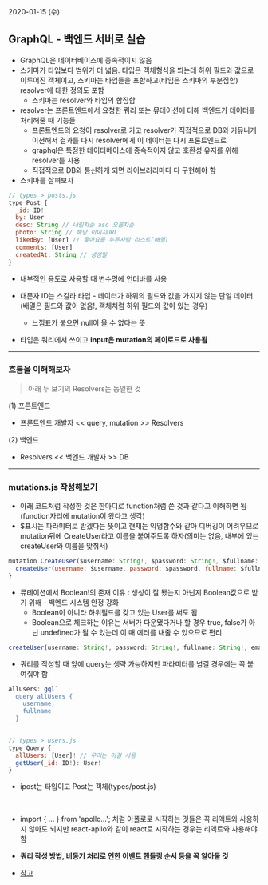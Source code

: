 2020-01-15 (수)

## GraphQL - 백엔드 서버로 실습

- GraphQL은 데이터베이스에 종속적이지 않음
- 스키마가 타입보다 범위가 더 넓음. 타입은 객체형식을 띄는데 하위 필드와 값으로 이루어진 객체이고, 스키마는 타입들을 포함하고(타입은 스키마의 부분집합) resolver에 대한 정의도 포함
  - 스키마는 resolver와 타입의 합집합
- resolver는 프론트엔드에서 요청한 쿼리 또는 뮤테이션에 대해 백엔드가 데이터를 처리해줄 때 기능들
  - 프론트엔드의 요청이 resolver로 가고 resolver가 직접적으로 DB와 커뮤니케이션해서 결과를 다시 resolver에게 이 데이터는 다시 프론트엔드로
  - graphql은 특정한 데이터베이스에 종속적이지 않고 호환성 유지를 위해 resolver를 사용
  - 직접적으로 DB와 통신하게 되면 라이브러리마다 다 구현해야 함
- 스키마를 살펴보자

```javascript
// types > posts.js
type Post {
  _id: ID!
  by: User
  desc: String // 내림차순 asc 오름차순
  photo: String // 해당 이미지URL
  likedBy: [User] // 좋아요를 누른사람 리스트(배열)
  comments: [User]
  createdAt: String // 생성일
}
```

- 내부적인 용도로 사용할 때 변수명에 언더바를 사용
- 대문자 ID는 스칼라 타입 - 데이터가 하위의 필드와 값을 가지지 않는 단일 데이터(배열은 필드와 값이 없음!, 객체처럼 하위 필드와 값이 있는 경우)
  - 느낌표가 붙으면 null이 올 수 없다는 뜻

- 타입은 쿼리에서 쓰이고 **input은 mutation의 페이로드로 사용됨**

<hr />

### 흐름을 이해해보자

> 아래 두 보기의 Resolvers는 동일한 것

(1) 프론트엔드

- 프론트엔드 개발자 << query, mutation >> Resolvers

(2) 백엔드

- Resolvers << 백엔드 개발자 >> DB

<hr />

### mutations.js 작성해보기

- 아래 코드처럼 작성한 것은 한마디로 function처럼 쓴 것과 같다고 이해하면 됨(function자리에 mutation이 왔다고 생각)
- $표시는 파라미터로 받겠다는 뜻이고 현재는 익명함수와 같아 디버깅이 어려우므로 mutation뒤에 CreateUser라고 이름을 붙여주도록 하자(의미는 없음, 내부에 있는 createUser와 이름을 맞춰서)

```javascript
mutation CreateUser($username: String!, $password: String!, $fullname: String!, $email: String!) {
  createUser(username: $username, password: $password, fullname: $fullname, email: $email)
}
```

- 뮤테이션에서 Boolean!의 존재 이유 : 생성이 잘 됐는지 아닌지 Boolean값으로 받기 위해 - 백엔드 시스템 안정 강화 
  - Boolean이 아니라 하위필드를 갖고 있는 User를 써도 됨
  - Boolean으로 체크하는 이유는 서버가 다운됐다거나 할 경우 true, false가 아닌 undefined가 될 수 있는데 이 때 에러를 내줄 수 있으므로 편리

```javascript
createUser(username: String!, password: String!, fullname: String!, email: String!): Boolean!
```

- 쿼리를 작성할 때 앞에 query는 생략 가능하지만 파라미터를 넘길 경우에는 꼭 붙여줘야 함

```javascript
allUsers: gql`
  query allUsers {
    username,
    fullname
  }
`

// types > users.js
type Query {
  allUsers: [User]! // 우리는 이걸 사용
  getUser(_id: ID!): User!
}
```

- ipost는 타입이고 Post는 객체(types/post.js)

<br />

- import { ... } from 'apollo...'; 처럼 아폴로로 시작하는 것들은 꼭 리액트와 사용하지 않아도 되지만 react-apllo와 같이 react로 시작하는 경우는 리액트와 사용해야함

- **쿼리 작성 방법, 비동기 처리로 인한 이벤트 핸들링 순서 등을 꼭 알아둘 것**

- [참고](https://github.com/levelasquez/instagram-clone-graphql)